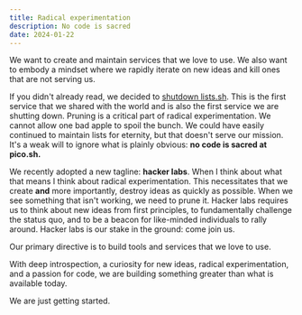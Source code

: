 ```yaml
---
title: Radical experimentation
description: No code is sacred
date: 2024-01-22
---
```


We want to create and maintain services that we love to use. We also want to
embody a mindset where we rapidly iterate on new ideas and kill ones that are
not serving us.

If you didn't already read, we decided to
[shutdown lists.sh](/lists-shutdown-notice). This is the first service that we
shared with the world and is also the first service we are shutting down.
Pruning is a critical part of radical experimentation. We cannot allow one bad
apple to spoil the bunch. We could have easily continued to maintain lists for
eternity, but that doesn't serve our mission. It's a weak will to ignore what is
plainly obvious: **no code is sacred at pico.sh.**

We recently adopted a new tagline: **hacker labs**. When I think about what that
means I think about radical experimentation. This necessitates that we create
**and** more importantly, destroy ideas as quickly as possible. When we see
something that isn't working, we need to prune it. Hacker labs requires us to
think about new ideas from first principles, to fundamentally challenge the
status quo, and to be a beacon for like-minded individuals to rally around.
Hacker labs is our stake in the ground: come join us.

Our primary directive is to build tools and services that we love to use.

With deep introspection, a curiosity for new ideas, radical experimentation, and
a passion for code, we are building something greater than what is available
today.

We are just getting started.
